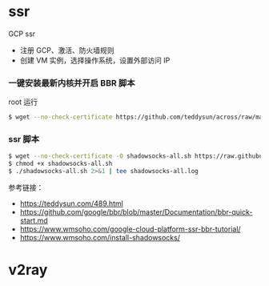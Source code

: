 # ssr 

GCP ssr

- 注册 GCP、激活、防火墙规则
- 创建 VM 实例，选择操作系统，设置外部访问 IP


### 一键安装最新内核并开启 BBR 脚本

root 运行

```bash
$ wget --no-check-certificate https://github.com/teddysun/across/raw/master/bbr.sh && chmod +x bbr.sh && ./bbr.sh
```

### ssr 脚本

```bash
$ wget --no-check-certificate -O shadowsocks-all.sh https://raw.githubusercontent.com/teddysun/shadowsocks_install/master/shadowsocks-all.sh
$ chmod +x shadowsocks-all.sh
$ ./shadowsocks-all.sh 2>&1 | tee shadowsocks-all.log
```

参考链接：

- https://teddysun.com/489.html
- https://github.com/google/bbr/blob/master/Documentation/bbr-quick-start.md
- https://www.wmsoho.com/google-cloud-platform-ssr-bbr-tutorial/
- https://www.wmsoho.com/install-shadowsocks/

# v2ray
